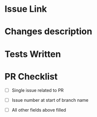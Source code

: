# Issue Link
[comment]: <> (link to issue like so: closes #{issue num})

# Changes description
[comment]: <> (What did you change, point form.)

# Tests Written
[comment]: <> (Add test name or method, or give rationale why there are no tests)

# PR Checklist
[comment]: <> (Do not request review until all checked, label as draft if you post the PR before then)
[comment]: <> (fill the checkbox by putting an x in like so: [x])
- [ ] Single issue related to PR
- [ ] Issue number at start of branch name
- [ ] All other fields above filled


